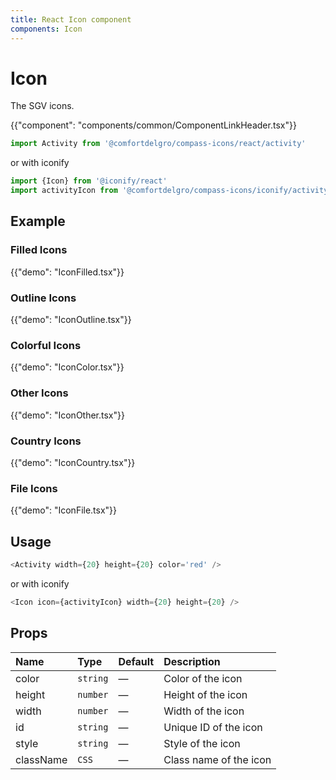 ```yaml
---
title: React Icon component
components: Icon
---
```


# Icon

<p class="description">The SGV icons.</p>

{{"component": "components/common/ComponentLinkHeader.tsx"}}

```jsx
import Activity from '@comfortdelgro/compass-icons/react/activity'
```

or with iconify

```jsx
import {Icon} from '@iconify/react'
import activityIcon from '@comfortdelgro/compass-icons/iconify/activity'
```

## Example

### Filled Icons

{{"demo": "IconFilled.tsx"}}

### Outline Icons

{{"demo": "IconOutline.tsx"}}

### Colorful Icons

{{"demo": "IconColor.tsx"}}

### Other Icons

{{"demo": "IconOther.tsx"}}

### Country Icons

{{"demo": "IconCountry.tsx"}}

### File Icons

{{"demo": "IconFile.tsx"}}

## Usage

```js
<Activity width={20} height={20} color='red' />
```

or with iconify

```js
<Icon icon={activityIcon} width={20} height={20} />
```

## Props

| Name      | Type     | Default | Description            |
| :-------- | :------- | :------ | :--------------------- |
| color     | `string` | —       | Color of the icon      |
| height    | `number` | —       | Height of the icon     |
| width     | `number` | —       | Width of the icon      |
| id        | `string` | —       | Unique ID of the icon  |
| style     | `string` | —       | Style of the icon      |
| className | `CSS`    | —       | Class name of the icon |
